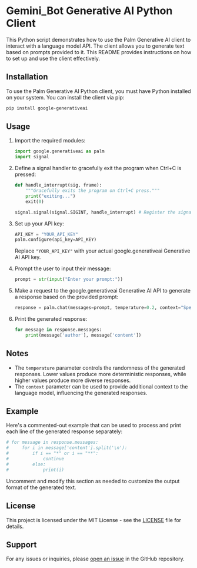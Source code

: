 # Gemini_Bot Generative AI Python Client

This Python script demonstrates how to use the Palm Generative AI client to interact with a language model API. The client allows you to generate text based on prompts provided to it. This README provides instructions on how to set up and use the client effectively.

## Installation

To use the Palm Generative AI Python client, you must have Python installed on your system. You can install the client via pip:

```bash
pip install google-generativeai
```

## Usage

1. Import the required modules:

    ```python
    import google.generativeai as palm
    import signal
    ```

2. Define a signal handler to gracefully exit the program when Ctrl+C is pressed:

    ```python
    def handle_interrupt(sig, frame):
        """Gracefully exits the program on Ctrl+C press."""
        print("exiting...")
        exit(0)

    signal.signal(signal.SIGINT, handle_interrupt) # Register the signal handler
    ```

3. Set up your API key:

    ```python
    API_KEY = "YOUR_API_KEY"
    palm.configure(api_key=API_KEY)
    ```

    Replace `"YOUR_API_KEY"` with your actual google.generativeai Generative AI API key.

4. Prompt the user to input their message:

    ```python
    prompt = str(input("Enter your prompt:"))
    ```

5. Make a request to the google.generativeai Generative AI API to generate a response based on the provided prompt:

    ```python
    response = palm.chat(messages=prompt, temperature=0.2, context="Speak like a CEO")
    ```

6. Print the generated response:

    ```python
    for message in response.messages:
        print(message['author'], message['content'])
    ```

## Notes

- The `temperature` parameter controls the randomness of the generated responses. Lower values produce more deterministic responses, while higher values produce more diverse responses.
- The `context` parameter can be used to provide additional context to the language model, influencing the generated responses.

## Example

Here's a commented-out example that can be used to process and print each line of the generated response separately:

```python
# for message in response.messages:
#     for i in message['content'].split('\n'):
#         if i == "*" or i == "**":
#             continue
#         else:
#             print(i)
```

Uncomment and modify this section as needed to customize the output format of the generated text.

## License

This project is licensed under the MIT License - see the [LICENSE](LICENSE) file for details.

## Support

For any issues or inquiries, please [open an issue](https://github.com/Ro706/Gemini_Bot/issues) in the GitHub repository.
